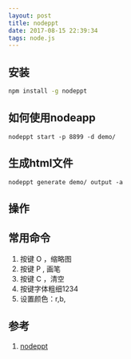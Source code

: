 ```yaml
---
layout: post
title: nodeppt
date: 2017-08-15 22:39:34
tags: node.js
---
```


## 安装

```sh
npm install -g nodeppt
```

## 如何使用nodeapp
```
nodeppt start -p 8899 -d demo/
```

## 生成html文件

```
nodeppt generate demo/ output -a
```

## 操作

## 常用命令
1. 按键 O ，缩略图
2. 按键 P , 画笔
3. 按键 C ，清空
4. 按键字体粗细1234
5. 设置颜色：r,b,

## 参考
1. [nodeppt](https://www.npmjs.com/package/nodeppt)

